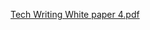 [Tech Writing White paper 4.pdf](https://github.com/Ronimaloni/White_Paper/files/2688838/Tech.Writing.White.paper.4.pdf)

